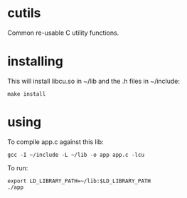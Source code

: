 # cutils
Common re-usable C utility functions.

# installing
This will install libcu.so in ~/lib and the .h files in ~/include:

```make install```

# using
To compile app.c against this lib:

```gcc -I ~/include -L ~/lib -o app app.c -lcu```

To run:

```
export LD_LIBRARY_PATH=~/lib:$LD_LIBRARY_PATH
./app
```
